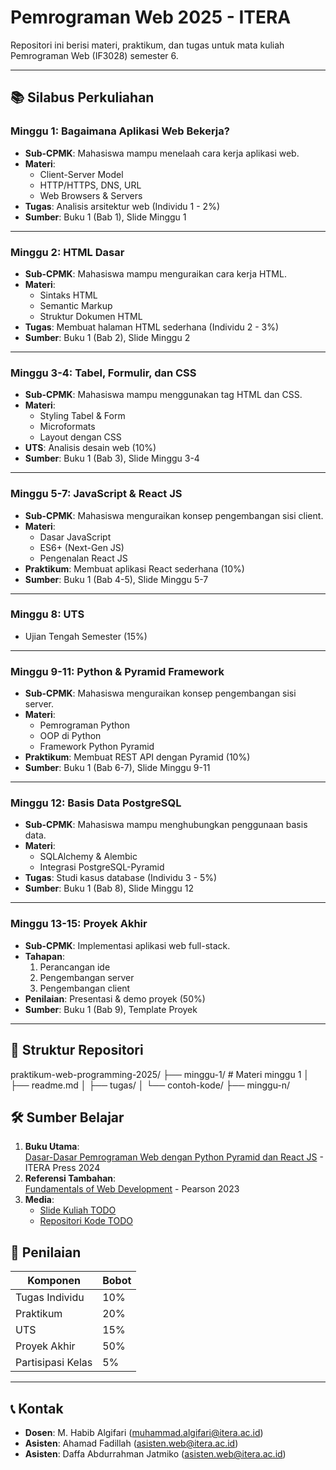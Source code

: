 # Pemrograman Web 2025 - ITERA

Repositori ini berisi materi, praktikum, dan tugas untuk mata kuliah Pemrograman Web (IF3028) semester 6.

---

## 📚 Silabus Perkuliahan

### **Minggu 1: Bagaimana Aplikasi Web Bekerja?**
- **Sub-CPMK**: Mahasiswa mampu menelaah cara kerja aplikasi web.
- **Materi**:
  - Client-Server Model
  - HTTP/HTTPS, DNS, URL
  - Web Browsers & Servers
- **Tugas**: Analisis arsitektur web (Individu 1 - 2%)
- **Sumber**: Buku 1 (Bab 1), Slide Minggu 1

---

### **Minggu 2: HTML Dasar**
- **Sub-CPMK**: Mahasiswa mampu menguraikan cara kerja HTML.
- **Materi**:
  - Sintaks HTML
  - Semantic Markup
  - Struktur Dokumen HTML
- **Tugas**: Membuat halaman HTML sederhana (Individu 2 - 3%)
- **Sumber**: Buku 1 (Bab 2), Slide Minggu 2

---

### **Minggu 3-4: Tabel, Formulir, dan CSS**
- **Sub-CPMK**: Mahasiswa mampu menggunakan tag HTML dan CSS.
- **Materi**:
  - Styling Tabel & Form
  - Microformats
  - Layout dengan CSS
- **UTS**: Analisis desain web (10%)
- **Sumber**: Buku 1 (Bab 3), Slide Minggu 3-4

---

### **Minggu 5-7: JavaScript & React JS**
- **Sub-CPMK**: Mahasiswa menguraikan konsep pengembangan sisi client.
- **Materi**:
  - Dasar JavaScript
  - ES6+ (Next-Gen JS)
  - Pengenalan React JS
- **Praktikum**: Membuat aplikasi React sederhana (10%)
- **Sumber**: Buku 1 (Bab 4-5), Slide Minggu 5-7

---

### **Minggu 8: UTS**
- Ujian Tengah Semester (15%)

---

### **Minggu 9-11: Python & Pyramid Framework**
- **Sub-CPMK**: Mahasiswa menguraikan konsep pengembangan sisi server.
- **Materi**:
  - Pemrograman Python
  - OOP di Python
  - Framework Python Pyramid
- **Praktikum**: Membuat REST API dengan Pyramid (10%)
- **Sumber**: Buku 1 (Bab 6-7), Slide Minggu 9-11

---

### **Minggu 12: Basis Data PostgreSQL**
- **Sub-CPMK**: Mahasiswa mampu menghubungkan penggunaan basis data.
- **Materi**:
  - SQLAlchemy & Alembic
  - Integrasi PostgreSQL-Pyramid
- **Tugas**: Studi kasus database (Individu 3 - 5%)
- **Sumber**: Buku 1 (Bab 8), Slide Minggu 12

---

### **Minggu 13-15: Proyek Akhir**
- **Sub-CPMK**: Implementasi aplikasi web full-stack.
- **Tahapan**:
  1. Perancangan ide
  2. Pengembangan server
  3. Pengembangan client
- **Penilaian**: Presentasi & demo proyek (50%)
- **Sumber**: Buku 1 (Bab 9), Template Proyek

---

## 📂 Struktur Repositori

praktikum-web-programming-2025/
├── minggu-1/ # Materi minggu 1
│ ├── readme.md
│ ├── tugas/
│ └── contoh-kode/
├── minggu-n/

## 🛠️ Sumber Belajar
1. **Buku Utama**:  
   [Dasar-Dasar Pemrograman Web dengan Python Pyramid dan React JS](https://press.itera.ac.id/dasar-dasar-pemrograman-web-dengan-kerangka-kerja-python-pyramid-dan-react-js/) - ITERA Press 2024  
2. **Referensi Tambahan**:  
   [Fundamentals of Web Development](https://www.pearson.com/en-us/subject-catalog/p/fundamentals-of-web-development/P200000003214/9780136792857) - Pearson 2023  
3. **Media**:  
   - [Slide Kuliah TODO](#)  
   - [Repositori Kode TODO](#)  

## 📝 Penilaian
| Komponen          | Bobot |
|--------------------|-------|
| Tugas Individu     | 10%   |
| Praktikum          | 20%   |
| UTS                | 15%   |
| Proyek Akhir       | 50%   |
| Partisipasi Kelas  | 5%    |

---

## 📞 Kontak
- **Dosen**: M. Habib Algifari (muhammad.algifari@itera.ac.id)  
- **Asisten**: Ahamad Fadillah (asisten.web@itera.ac.id)  
- **Asisten**: Daffa Abdurrahman Jatmiko (asisten.web@itera.ac.id)  
